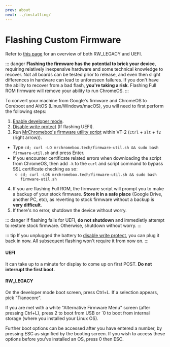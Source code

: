 ```yaml
---
prev: about
next: ../installing/
---
```

# Flashing Custom Firmware

Refer to [this page](about) for an overview of both RW_LEGACY and UEFI.

::: danger
**Flashing the firmware has the potential to brick your device**, requiring relatively inexpensive hardware and some technical knowledge to recover. Not all boards can be tested prior to release, and even then slight differences in hardware can lead to unforeseen failures. If you don't have the ability to recover from a bad flash, **you're taking a risk**. Flashing Full ROM firmware will remove your ability to run ChromeOS.
:::

To convert your machine from Google's firmware and ChromeOS to Coreboot and AltOS (Linux/Windows/macOS), you will need to first perform the following steps:

1. [Enable developer mode](developer-mode.md).
2. [Disable write protect](write-protect.md) (If flashing UEFI).
3. Run [MrChromebox's firmware utility script](https://mrchromebox.tech/#fwscript) within VT-2 (`ctrl` + `alt` + `f2` (right arrow)).
  * Type `cd; curl -LO mrchromebox.tech/firmware-util.sh && sudo bash firmware-util.sh` and press Enter.
  * If you encounter certificate related errors when downloading the script from ChromeOS, then add `-k` to the `curl` and script command to bypass SSL certificate checking as so:
    * `cd; curl -LOk mrchromebox.tech/firmware-util.sh && sudo bash firmware-util.sh`
4. If you are flashing Full ROM, the firmware script will prompt you to make a backup of your stock firmware. **Store it in a safe place** (Google Drive, another PC, etc), as reverting to stock firmware without a backup is **very difficult**.
5. If there's no error, shutdown the device without worry.

::: danger
If flashing fails for UEFI, **do not shutdown** and immedietly attempt to restore stock firmware.
Otherwise, shutdown without worry.
:::

::: tip
If you unplugged the battery to [disable write protect](battery.md), you can plug it back in now. All subsequent flashing won't require it from now on.
:::

#### UEFI

It can take up to a minute for display to come up on first POST. **Do not interrupt the first boot.**

#### RW_LEGACY

On the developer mode boot screen, press Ctrl+L. If a selection appears, pick "Tianocore".

If you are met with a white "Alternative Firmware Menu" screen (after pressing Ctrl+L), press 2 to boot from USB or `0 to boot from internal storage (where you installed your Linux OS).

Further boot options can be accessed after you have entered a number, by pressing ESC as signified by the booting screen. If you wish to access these options before you've installed an OS, press 0 then ESC.
